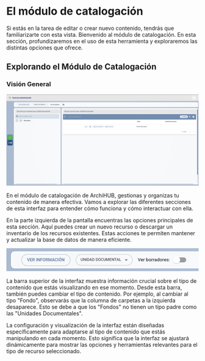 # El módulo de catalogación

Si estás en la tarea de editar o crear nuevo contenido, tendrás que familiarizarte con esta vista. Bienvenido al módulo de catalogación. En esta sección, profundizaremos en el uso de esta herramienta y exploraremos las distintas opciones que ofrece.

## Explorando el Módulo de Catalogación

### Visión General

![Módulo de catalogación](/imagenes/catalogacion.png)

En el módulo de catalogación de ArchiHUB, gestionas y organizas tu contenido de manera efectiva. Vamos a explorar las diferentes secciones de esta interfaz para entender cómo funciona y cómo interactuar con ella.

En la parte izquierda de la pantalla encuentras las opciones principales de esta sección. Aquí puedes crear un nuevo recurso o descargar un inventario de los recursos existentes. Estas acciones te permiten mantener y actualizar la base de datos de manera eficiente.

![Barra superior del módulo](/imagenes/barra_modulo.png)

La barra superior de la interfaz muestra información crucial sobre el tipo de contenido que estás visualizando en ese momento. Desde esta barra, también puedes cambiar el tipo de contenido. Por ejemplo, al cambiar al tipo "Fondo", observarás que la columna de carpetas a la izquierda desaparece. Esto se debe a que los "Fondos" no tienen un tipo padre como las "Unidades Documentales".

La configuración y visualización de la interfaz están diseñadas específicamente para adaptarse al tipo de contenido que estás manipulando en cada momento. Esto significa que la interfaz se ajustará dinámicamente para mostrar las opciones y herramientas relevantes para el tipo de recurso seleccionado.